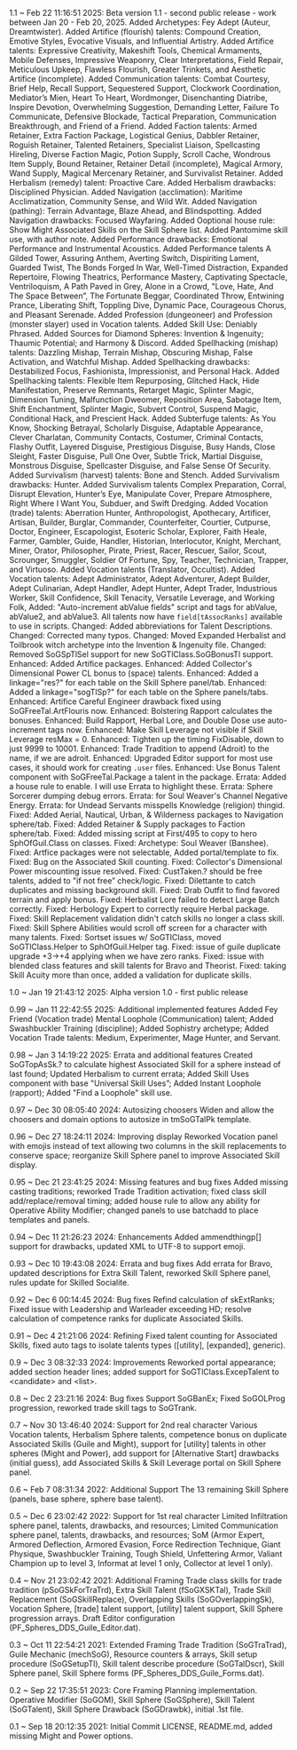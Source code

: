 1.1 ~ Feb 22 11:16:51 2025: Beta version 1.1 - second public release - work between Jan 20 - Feb 20, 2025.
      Added Archetypes: Fey Adept (Auteur, Dreamtwister).
      Added Artifice (flourish) talents: Compound Creation, Emotive Styles, Evocative Visuals, and Influential Artistry.
      Added Artifice talents: Expressive Creativity, Makeshift Tools, Chemical Armaments, Mobile Defenses, Impressive Weaponry, Clear Interpretations, Field Repair, Meticulous Upkeep, Flawless Flourish, Greater Trinkets, and Aesthetic Artifice (incomplete).
      Added Communication talents: Combat Courtesy, Brief Help, Recall Support, Sequestered Support, Clockwork Coordination, Mediator’s Mien, Heart To Heart, Wordmonger, Disenchanting Diatribe, Inspire Devotion, Overwhelming Suggestion, Demanding Letter, Failure To Communicate, Defensive Blockade, Tactical Preparation, Communication Breakthrough, and Friend of a Friend.
      Added Faction talents: Armed Retainer, Extra Faction Package, Logistical Genius, Dabbler Retainer, Roguish Retainer, Talented Retainers, Specialist Liaison, Spellcasting Hireling, Diverse Faction Magic, Potion Supply, Scroll Cache, Wondrous Item Supply, Bound Retainer, Retainer Detail (incomplete), Magical Armory, Wand Supply, Magical Mercenary Retainer, and Survivalist Retainer.
      Added Herbalism (remedy) talent: Proactive Care.
      Added Herbalism drawbacks: Disciplined Physician.
      Added Navigation (acclimation): Maritime Acclimatization, Community Sense, and Wild Wit.
      Added Navigation (pathing): Terrain Advantage, Blaze Ahead, and Blindspotting.
      Added Navigation drawbacks: Focused Wayfaring.
      Added Ooptional house rule: Show Might Associated Skills on the Skill Sphere list.
      Added Pantomime skill use, with author note.
      Added Performance drawbacks: Emotional Performance and Instrumental Acoustics.
      Added Performance talents A Gilded Tower, Assuring Anthem, Averting Switch, Dispiriting Lament, Guarded Twist, The Bonds Forged In War, Well-Timed Distraction, Expanded Repertoire, Flowing Theatrics, Performance Mastery, Captivating Spectacle, Ventriloquism, A Path Paved in Grey, Alone in a Crowd, "Love, Hate, And The Space Between”, The Fortunate Beggar, Coordinated Throw, Entwining Prance, Liberating Shift, Toppling Dive, Dynamic Pace, Courageous Chorus, and Pleasant Serenade.
      Added Profession (dungeoneer) and Profession (monster slayer) used in Vocation talents.
      Added Skill Use: Deniably Phrased.
      Added Sources for Diamond Spheres: Invention & Ingenuity; Thaumic Potential; and Harmony & Discord.
      Added Spellhacking (mishap) talents: Dazzling Mishap, Terrain Mishap, Obscuring Mishap, False Activation, and Watchful Mishap.
      Added Spellhacking drawbacks: Destabilized Focus, Fashionista, Impressionist, and Personal Hack.
      Added Spellhacking talents: Flexible Item Repurposing, Glitched Hack, Hide Manifestation, Preserve Remnants, Retarget Magic, Splinter Magic, Dimension Tuning, Malfunction Dweomer, Reposition Area, Sabotage Item, Shift Enchantment, Splinter Magic, Subvert Control, Suspend Magic, Conditional Hack, and Prescient Hack.
      Added Subterfuge talents: As You Know, Shocking Betrayal, Scholarly Disguise, Adaptable Appearance, Clever Charlatan, Community Contacts, Costumer, Criminal Contacts, Flashy Outfit, Layered Disguise, Prestigious Disguise, Busy Hands, Close Sleight, Faster Disguise, Pull One Over, Subtle Trick, Martial Disguise, Monstrous Disguise, Spellcaster Disguise, and False Sense Of Security.
      Added Survivalism (harvest) talents: Bone and Stench.
      Added Survivalism drawbacks: Hunter.
      Added Survivalism talents Complex Preparation, Corral, Disrupt Elevation, Hunter’s Eye, Manipulate Cover, Prepare Atmosphere, Right Where I Want You, Subduer, and Swift Dredging.
      Added Vocation (trade) talents: Aberration Hunter, Anthropologist, Apothecary, Artificer, Artisan, Builder, Burglar, Commander, Counterfeiter, Courtier, Cutpurse, Doctor, Engineer, Escapologist, Esoteric Scholar, Explorer, Faith Heale, Farmer, Gambler, Guide, Handler, Historian, Interlocutor, Knight, Merchant, Miner, Orator, Philosopher, Pirate, Priest, Racer, Rescuer, Sailor, Scout, Scrounger, Smuggler, Soldier Of Fortune, Spy, Teacher, Technician, Trapper, and Virtuoso.
      Added Vocation talents (Translator, Occultist).
      Added Vocation talents: Adept Administrator, Adept Adventurer, Adept Builder, Adept Culinarian, Adept Handler, Adept Hunter, Adept Trader, Industrious Worker, Skill Confidence, Skill Tenacity, Versatile Leverage, and Working Folk,
      Added: "Auto-increment abValue fields" script and tags for abValue, abValue2, and abValue3.
      All talents now have `field[tAssocRanks]` available to use in scripts.
      Changed: Added abbreviations for Talent Descriptions.
      Changed: Corrected many typos.
      Changed: Moved Expanded Herbalist and Toilbrook witch archetype into the Invention & Ingenuity file.
      Changed: Removed SoGSpTlSel support for new SoGTlClass.SoGBonusTl support.
      Enhanced: Added Artifice packages.
      Enhanced: Added Collector's Dimensional Power CL bonus to (space) talents.
      Enhanced: Added a linkage="res?" for each table on the Skill Sphere panel/tab.
      Enhanced: Added a linkage="sogTlSp?" for each table on the Sphere panels/tabs.
      Enhanced: Artifice Careful Engineer drawback fixed using SoGFreeTal.ArtFlouris now.
      Enhanced: Bolstering Rapport calculates the bonuses.
      Enhanced: Build Rapport, Herbal Lore, and Double Dose use auto-increment tags now.
      Enhanced: Make Skill Leverage not visible if Skill Leverage resMax = 0.
      Enhanced: Tighten up the timing FixDisable, down to just 9999 to 10001.
      Enhanced: Trade Tradition to append (Adroit) to the name, if we are adroit.
      Enhanced: Upgraded Editor support for most use cases, it should work for creating `.user` files.
      Enhanced: Use Bonus Talent component with SoGFreeTal.Package a talent in the package.
      Errata: Added a house rule to enable. I will use Errata to highlight these.
      Errata: Sphere Sorcerer dumping debug errors.
      Errata: for Soul Weaver's Channel Negative Energy.
      Errata: for Undead Servants misspells Knowledge (religion) thingid.
      Fixed: Added Aerial, Nautical, Urban, & Wilderness packages to Navigation sphere/tab.
      Fixed: Added Retainer & Supply packages to Faction sphere/tab.
      Fixed: Added missing script at First/495 to copy to hero SphOfGuil.Class on classes.
      Fixed: Archetype: Soul Weaver (Banshee).
      Fixed: Artfice packages were not selectable, Added portal/template to fix.
      Fixed: Bug on the Associated Skill counting.
      Fixed: Collector's Dimensional Power miscounting issue resolved.
      Fixed: CustTaken.? should be free talents, added to "if not free” check/logic.
      Fixed: Dilettante to catch duplicates and missing background skill.
      Fixed: Drab Outfit to find favored terrain and apply bonus.
      Fixed: Herbalist Lore failed to detect Large Batch correctly.
      Fixed: Herbology Expert to correctly require Herbal package.
      Fixed: Skill Replacement validation didn't catch skills no longer a class skill.
      Fixed: Skill Sphere Abilities would scroll off screen for a character with many talents.
      Fixed: Sortset issues w/ SoGTlClass, moved SoGTlClass.Helper to SphOfGuil.Helper tag.
      Fixed: issue of guile duplicate upgrade +3->+4 applying when we have zero ranks.
      Fixed: issue with blended class features and skill talents for Bravo and Theorist.
      Fixed: taking Skill Acuity more than once, added a validation for duplicate skills.

1.0 ~ Jan 19 21:43:12 2025: Alpha version 1.0 - first public release

0.99 ~ Jan 11 22:42:55 2025: Additional implemented features
    Added Fey Friend (Vocation trade) Mental Loophole (Communication)
    talent; Added Swashbuckler Training (discipline); Added Sophistry
    archetype; Added Vocation Trade talents: Medium, Experimenter,
    Mage Hunter, and Servant.

0.98 ~ Jan 3 14:19:22 2025: Errata and additional features
    Created SoGTopAsSk.? to calculate highest Associated Skill for a
    sphere instead of last found; Updated Herbalism to current errata;
    Added Skill Uses component with base "Universal Skill Uses”;
    Added Instant Loophole (rapport); Added "Find a Loophole" skill use.

0.97 ~ Dec 30 08:05:40 2024: Autosizing choosers
    Widen and allow the choosers and domain options to autosize in
    tmSoGTalPk template.

0.96 ~ Dec 27 18:24:11 2024: Improving display
    Reworked Vocation panel with emojis instead of text allowing
    two columns in the skill replacements to conserve space;
    reorganize Skill Sphere panel to improve Associated Skill display.

0.95 ~ Dec 21 23:41:25 2024: Missing features and bug fixes
    Added missing casting traditions; reworked Trade Tradition
    activation; fixed class skill add/replace/removal timing; added
    house rule to allow any ability for Operative Ability Modifier;
    changed panels to use batchadd to place templates and panels.

0.94 ~ Dec 11 21:26:23 2024: Enhancements
    Added ammendthingp[] support for drawbacks, updated XML to UTF-8
    to support emoji.

0.93 ~ Dec 10 19:43:08 2024: Errata and bug fixes
    Add errata for Bravo, updated descriptions for Extra Skill Talent,
    reworked Skill Sphere panel, rules update for Skilled Socialite.

0.92 ~ Dec 6 00:14:45 2024: Bug fixes
    Refind calculation of skExtRanks; Fixed issue with Leadership and
    Warleader exceeding HD; resolve calculation of competence ranks
    for duplicate Associated Skills.

0.91 ~ Dec 4 21:21:06 2024: Refining
    Fixed talent counting for Associated Skills, fixed auto tags to
    isolate talents types ([utility], [expanded], generic).

0.9 ~ Dec 3 08:32:33 2024: Improvements
    Reworked portal appearance; added section header lines; added support
    for SoGTlClass.ExcepTalent to \<candidate\> and \<list\>.

0.8 ~ Dec 2 23:21:16 2024: Bug fixes
    Support SoGBanEx; Fixed SoGOLProg progression, reworked trade skill
    tags to SoGTrank.

0.7 ~ Nov 30 13:46:40 2024: Support for 2nd real character
    Various Vocation talents, Herbalism Sphere talents, competence
    bonus on duplicate Associated Skills (Guile and Might), support
    for [utility] talents in other spheres (Might and Power), add
    support for [Alternative Start] drawbacks (initial guess),
    add Associated Skills & Skill Leverage portal on Skill Sphere panel.

0.6 ~ Feb  7 08:31:34 2022: Additional Support
	The 13 remaining Skill Sphere (panels, base sphere, sphere base talent).

0.5 ~ Dec  6 23:02:42 2022: Support for 1st real character
	Limited Infiltration sphere panel, talents, drawbacks, and resources;
	Limited Communication sphere panel, talents, drawbacks, and resources;
	SoM (Armor Expert, Armored Deflection, Armored Evasion,
		Force Redirection Technique, Giant Physique, Swashbuckler Training,
		Tough Shield, Unfettering Armor, Valiant Champion up to level 3,
		Informat at level 1 only, Collector at level 1 only).

0.4 ~ Nov 21 23:02:42 2021: Additional Framing
	Trade class skills for trade tradition (pSoGSkForTraTrd),
	Extra Skill Talent (fSoGXSKTal), Trade Skill Replacement (SoGSkillReplace),
	Overlapping Skills (SoGOverlappingSk), Vocation Sphere,
	[trade] talent support, [utility] talent support,
	Skill Sphere progression arrays.
	Draft Editor configuration (PF_Spheres_DDS_Guile_Editor.dat).

0.3 ~ Oct 11 22:54:21 2021: Extended Framing
	Trade Tradition (SoGTraTrad), Guile Mechanic (mechSoG),
	Resource counters & arrays, Skill setup procedure (SoGSetupTl),
	Skill talent describe procedure (SoGTalDscr), Skill Sphere panel,
	Skill Sphere forms (PF_Spheres_DDS_Guile_Forms.dat).

0.2 ~ Sep 22 17:35:51 2023: Core Framing
	Planning implementation. Operative Modifier (SoGOM), Skill Sphere (SoGSphere),
    Skill Talent (SoGTalent), Skill Sphere Drawback (SoGDrawbk), initial .1st file.

0.1  ~ Sep 18 20:12:35 2021: Initial Commit
	LICENSE, README.md, added missing Might and Power options.

